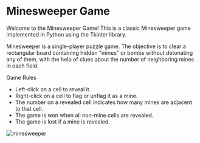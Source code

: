 # Minesweeper Game

Welcome to the Minesweeper Game! This is a classic Minesweeper game implemented in Python using the Tkinter library.

Minesweeper is a single-player puzzle game. The objective is to clear a rectangular board containing hidden "mines" or bombs without detonating any of them, with the help of clues about the number of neighboring mines in each field.

Game Rules
- Left-click on a cell to reveal it.
- Right-click on a cell to flag or unflag it as a mine.
- The number on a revealed cell indicates how many mines are adjacent to that cell.
- The game is won when all non-mine cells are revealed.
- The game is lost if a mine is revealed.

![minesweeper](https://github.com/angwar-g/minesweeper_game/assets/92440009/9eb52a52-d2e4-4146-8814-f5df0f1628a5)
